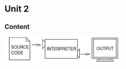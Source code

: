 # Unit 2
## Content

![](/img/interpreter.jpg)


<!--stackedit_data:
eyJoaXN0b3J5IjpbNTg3NzczMDEyLC0zNjg4OTI1NTBdfQ==
-->